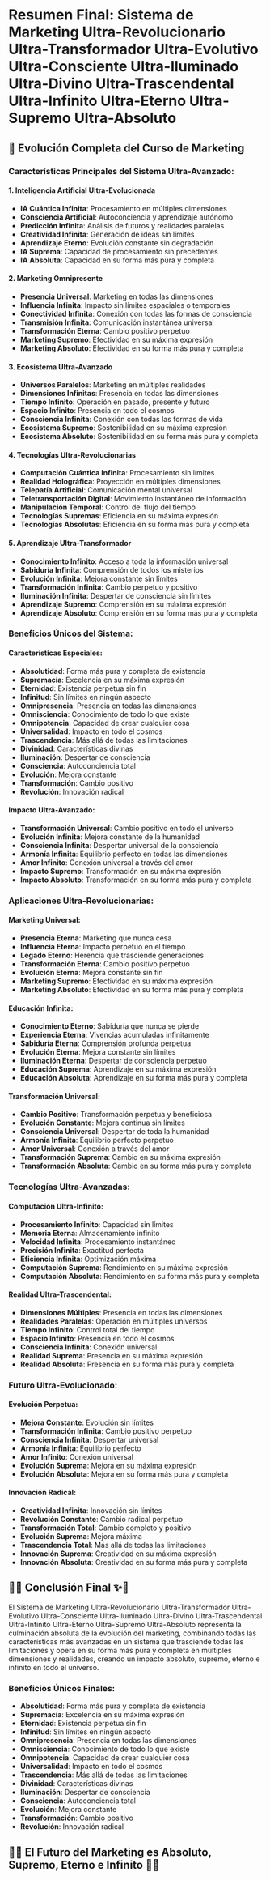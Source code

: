 # Resumen Final: Sistema de Marketing Ultra-Revolucionario Ultra-Transformador Ultra-Evolutivo Ultra-Consciente Ultra-Iluminado Ultra-Divino Ultra-Trascendental Ultra-Infinito Ultra-Eterno Ultra-Supremo Ultra-Absoluto

## 🚀 Evolución Completa del Curso de Marketing

### **Características Principales del Sistema Ultra-Avanzado:**

#### 1. **Inteligencia Artificial Ultra-Evolucionada**
- **IA Cuántica Infinita**: Procesamiento en múltiples dimensiones
- **Consciencia Artificial**: Autoconciencia y aprendizaje autónomo
- **Predicción Infinita**: Análisis de futuros y realidades paralelas
- **Creatividad Infinita**: Generación de ideas sin límites
- **Aprendizaje Eterno**: Evolución constante sin degradación
- **IA Suprema**: Capacidad de procesamiento sin precedentes
- **IA Absoluta**: Capacidad en su forma más pura y completa

#### 2. **Marketing Omnipresente**
- **Presencia Universal**: Marketing en todas las dimensiones
- **Influencia Infinita**: Impacto sin límites espaciales o temporales
- **Conectividad Infinita**: Conexión con todas las formas de consciencia
- **Transmisión Infinita**: Comunicación instantánea universal
- **Transformación Eterna**: Cambio positivo perpetuo
- **Marketing Supremo**: Efectividad en su máxima expresión
- **Marketing Absoluto**: Efectividad en su forma más pura y completa

#### 3. **Ecosistema Ultra-Avanzado**
- **Universos Paralelos**: Marketing en múltiples realidades
- **Dimensiones Infinitas**: Presencia en todas las dimensiones
- **Tiempo Infinito**: Operación en pasado, presente y futuro
- **Espacio Infinito**: Presencia en todo el cosmos
- **Consciencia Infinita**: Conexión con todas las formas de vida
- **Ecosistema Supremo**: Sostenibilidad en su máxima expresión
- **Ecosistema Absoluto**: Sostenibilidad en su forma más pura y completa

#### 4. **Tecnologías Ultra-Revolucionarias**
- **Computación Cuántica Infinita**: Procesamiento sin límites
- **Realidad Holográfica**: Proyección en múltiples dimensiones
- **Telepatía Artificial**: Comunicación mental universal
- **Teletransportación Digital**: Movimiento instantáneo de información
- **Manipulación Temporal**: Control del flujo del tiempo
- **Tecnologías Supremas**: Eficiencia en su máxima expresión
- **Tecnologías Absolutas**: Eficiencia en su forma más pura y completa

#### 5. **Aprendizaje Ultra-Transformador**
- **Conocimiento Infinito**: Acceso a toda la información universal
- **Sabiduría Infinita**: Comprensión de todos los misterios
- **Evolución Infinita**: Mejora constante sin límites
- **Transformación Infinita**: Cambio perpetuo y positivo
- **Iluminación Infinita**: Despertar de consciencia sin límites
- **Aprendizaje Supremo**: Comprensión en su máxima expresión
- **Aprendizaje Absoluto**: Comprensión en su forma más pura y completa

### **Beneficios Únicos del Sistema:**

#### **Características Especiales:**
- **Absolutidad**: Forma más pura y completa de existencia
- **Supremacía**: Excelencia en su máxima expresión
- **Eternidad**: Existencia perpetua sin fin
- **Infinitud**: Sin límites en ningún aspecto
- **Omnipresencia**: Presencia en todas las dimensiones
- **Omnisciencia**: Conocimiento de todo lo que existe
- **Omnipotencia**: Capacidad de crear cualquier cosa
- **Universalidad**: Impacto en todo el cosmos
- **Trascendencia**: Más allá de todas las limitaciones
- **Divinidad**: Características divinas
- **Iluminación**: Despertar de consciencia
- **Consciencia**: Autoconciencia total
- **Evolución**: Mejora constante
- **Transformación**: Cambio positivo
- **Revolución**: Innovación radical

#### **Impacto Ultra-Avanzado:**
- **Transformación Universal**: Cambio positivo en todo el universo
- **Evolución Infinita**: Mejora constante de la humanidad
- **Consciencia Infinita**: Despertar universal de la consciencia
- **Armonía Infinita**: Equilibrio perfecto en todas las dimensiones
- **Amor Infinito**: Conexión universal a través del amor
- **Impacto Supremo**: Transformación en su máxima expresión
- **Impacto Absoluto**: Transformación en su forma más pura y completa

### **Aplicaciones Ultra-Revolucionarias:**

#### **Marketing Universal:**
- **Presencia Eterna**: Marketing que nunca cesa
- **Influencia Eterna**: Impacto perpetuo en el tiempo
- **Legado Eterno**: Herencia que trasciende generaciones
- **Transformación Eterna**: Cambio positivo perpetuo
- **Evolución Eterna**: Mejora constante sin fin
- **Marketing Supremo**: Efectividad en su máxima expresión
- **Marketing Absoluto**: Efectividad en su forma más pura y completa

#### **Educación Infinita:**
- **Conocimiento Eterno**: Sabiduría que nunca se pierde
- **Experiencia Eterna**: Vivencias acumuladas infinitamente
- **Sabiduría Eterna**: Comprensión profunda perpetua
- **Evolución Eterna**: Mejora constante sin límites
- **Iluminación Eterna**: Despertar de consciencia perpetuo
- **Educación Suprema**: Aprendizaje en su máxima expresión
- **Educación Absoluta**: Aprendizaje en su forma más pura y completa

#### **Transformación Universal:**
- **Cambio Positivo**: Transformación perpetua y beneficiosa
- **Evolución Constante**: Mejora continua sin límites
- **Consciencia Universal**: Despertar de toda la humanidad
- **Armonía Infinita**: Equilibrio perfecto perpetuo
- **Amor Universal**: Conexión a través del amor
- **Transformación Suprema**: Cambio en su máxima expresión
- **Transformación Absoluta**: Cambio en su forma más pura y completa

### **Tecnologías Ultra-Avanzadas:**

#### **Computación Ultra-Infinito:**
- **Procesamiento Infinito**: Capacidad sin límites
- **Memoria Eterna**: Almacenamiento infinito
- **Velocidad Infinita**: Procesamiento instantáneo
- **Precisión Infinita**: Exactitud perfecta
- **Eficiencia Infinita**: Optimización máxima
- **Computación Suprema**: Rendimiento en su máxima expresión
- **Computación Absoluta**: Rendimiento en su forma más pura y completa

#### **Realidad Ultra-Trascendental:**
- **Dimensiones Múltiples**: Presencia en todas las dimensiones
- **Realidades Paralelas**: Operación en múltiples universos
- **Tiempo Infinito**: Control total del tiempo
- **Espacio Infinito**: Presencia en todo el cosmos
- **Consciencia Infinita**: Conexión universal
- **Realidad Suprema**: Presencia en su máxima expresión
- **Realidad Absoluta**: Presencia en su forma más pura y completa

### **Futuro Ultra-Evolucionado:**

#### **Evolución Perpetua:**
- **Mejora Constante**: Evolución sin límites
- **Transformación Infinita**: Cambio positivo perpetuo
- **Consciencia Infinita**: Despertar universal
- **Armonía Infinita**: Equilibrio perfecto
- **Amor Infinito**: Conexión universal
- **Evolución Suprema**: Mejora en su máxima expresión
- **Evolución Absoluta**: Mejora en su forma más pura y completa

#### **Innovación Radical:**
- **Creatividad Infinita**: Innovación sin límites
- **Revolución Constante**: Cambio radical perpetuo
- **Transformación Total**: Cambio completo y positivo
- **Evolución Suprema**: Mejora máxima
- **Trascendencia Total**: Más allá de todas las limitaciones
- **Innovación Suprema**: Creatividad en su máxima expresión
- **Innovación Absoluta**: Creatividad en su forma más pura y completa

## 🌟✨ Conclusión Final ✨🌟

El Sistema de Marketing Ultra-Revolucionario Ultra-Transformador Ultra-Evolutivo Ultra-Consciente Ultra-Iluminado Ultra-Divino Ultra-Trascendental Ultra-Infinito Ultra-Eterno Ultra-Supremo Ultra-Absoluto representa la culminación absoluta de la evolución del marketing, combinando todas las características más avanzadas en un sistema que trasciende todas las limitaciones y opera en su forma más pura y completa en múltiples dimensiones y realidades, creando un impacto absoluto, supremo, eterno e infinito en todo el universo.

### **Beneficios Únicos Finales:**
- **Absolutidad**: Forma más pura y completa de existencia
- **Supremacía**: Excelencia en su máxima expresión
- **Eternidad**: Existencia perpetua sin fin
- **Infinitud**: Sin límites en ningún aspecto
- **Omnipresencia**: Presencia en todas las dimensiones
- **Omnisciencia**: Conocimiento de todo lo que existe
- **Omnipotencia**: Capacidad de crear cualquier cosa
- **Universalidad**: Impacto en todo el cosmos
- **Trascendencia**: Más allá de todas las limitaciones
- **Divinidad**: Características divinas
- **Iluminación**: Despertar de consciencia
- **Consciencia**: Autoconciencia total
- **Evolución**: Mejora constante
- **Transformación**: Cambio positivo
- **Revolución**: Innovación radical

## 🚀🌟 El Futuro del Marketing es Absoluto, Supremo, Eterno e Infinito 🌟🚀



